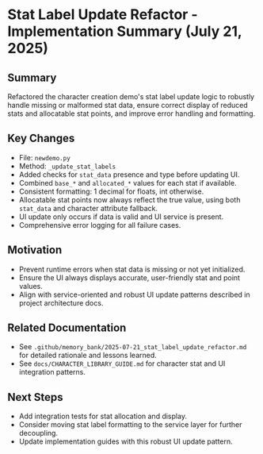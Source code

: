 # Stat Label Update Refactor - Implementation Summary (July 21, 2025)

## Summary
Refactored the character creation demo's stat label update logic to robustly handle missing or malformed stat data, ensure correct display of reduced stats and allocatable stat points, and improve error handling and formatting.

## Key Changes
- File: `newdemo.py`
- Method: `_update_stat_labels`
- Added checks for `stat_data` presence and type before updating UI.
- Combined `base_*` and `allocated_*` values for each stat if available.
- Consistent formatting: 1 decimal for floats, int otherwise.
- Allocatable stat points now always reflect the true value, using both `stat_data` and character attribute fallback.
- UI update only occurs if data is valid and UI service is present.
- Comprehensive error logging for all failure cases.

## Motivation
- Prevent runtime errors when stat data is missing or not yet initialized.
- Ensure the UI always displays accurate, user-friendly stat and point values.
- Align with service-oriented and robust UI update patterns described in project architecture docs.

## Related Documentation
- See `.github/memory_bank/2025-07-21_stat_label_update_refactor.md` for detailed rationale and lessons learned.
- See `docs/CHARACTER_LIBRARY_GUIDE.md` for character stat and UI integration patterns.

## Next Steps
- Add integration tests for stat allocation and display.
- Consider moving stat label formatting to the service layer for further decoupling.
- Update implementation guides with this robust UI update pattern.
